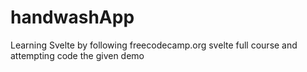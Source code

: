 # handwashApp
Learning Svelte by following freecodecamp.org svelte full course and attempting code the given demo
